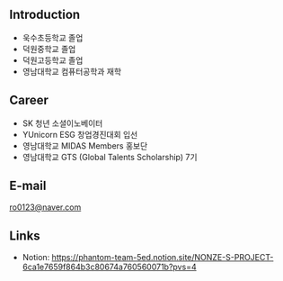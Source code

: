 ## Introduction
- 욱수초등학교 졸업
- 덕원중학교 졸업
- 덕원고등학교 졸업
- 영남대학교 컴퓨터공학과 재학
## Career
- SK 청년 소셜이노베이터
- YUnicorn ESG 창업경진대회 입선
- 영남대학교 MIDAS Members 홍보단
- 영남대학교 GTS (Global Talents Scholarship) 7기
## E-mail
ro0123@naver.com
## Links
- Notion: https://phantom-team-5ed.notion.site/NONZE-S-PROJECT-6ca1e7659f864b3c80674a760560071b?pvs=4
